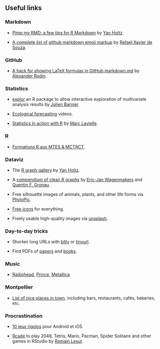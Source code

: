 ## Useful links

### Markdown

* [Pimp my RMD: a few tips for R Markdown](https://holtzy.github.io/Pimp-my-rmd/) by [Yan Holtz](https://www.yan-holtz.com/).

* [A complete list of github markdown emoji markup](https://gist.github.com/rxaviers/7360908) by [Rafael Xavier de Souza](http://rafael.xavier.blog.br/).

### GitHub

* [A hack for showing LaTeX formulas in GitHub markdown.md](https://gist.github.com/a-rodin/fef3f543412d6e1ec5b6cf55bf197d7b) by [Alexander Rodin](https://gist.github.com/a-rodin).

### Statistics

* [explor](https://juba.github.io/explor/) an R package to allow interactive exploration of multivariate analysis results by [Julien Barnier](https://data.nozav.org/).

* [Ecological forecasting](https://www.youtube.com/channel/UCZ2KQdo1-FhNRtEBYxai5Aw) videos.

* [Statistics in action with R](http://sia.webpopix.org/index.html) by [Marc Lavielle](http://www.cmap.polytechnique.fr/~lavielle/).

### R 

* [Formations R aux MTES & MCTRCT](https://mtes-mct.github.io/parcours-r/).

### Dataviz

* The [R graph gallery](https://www.r-graph-gallery.com/) by [Yan Holtz](https://www.yan-holtz.com/).

* A [compendium of clean R graphs](http://shinyapps.org/apps/RGraphCompendium/index.php?utm_content=buffer631a3&utm_medium=social&utm_source=twitter.com&utm_campaign=buffer) by [Eric-Jan Wagenmakers](http://www.ejwagenmakers.com/) and [Quentin F. Gronau](https://github.com/quentingronau).

* Free silhouette images of animals, plants, and other life forms via [PhyloPic](http://phylopic.org/).

* [Free icons](https://thenounproject.com/) for everything.

* Freely usable high-quality images via [unsplash](https://unsplash.com/). 

### Day-to-day tricks

* Shorten long URLs with [bitly](https://bitly.com/) or [tinyurl](https://tinyurl.com/create.php?source=indexpage&url=https%3A%2F%2Fpubs.rsna.org%2Fdoi%2F10.1148%2Frg.2017170077%3Furl_ver%3DZ39.88-2003%26rfr_id%3Dori%3Arid%3Acrossref.org%26rfr_dat%3Dcr_pub%253dpubmed&submit=Make+TinyURL%21&alias=).

* Find PDFs of [papers](https://scihub.unblockit.one/) and [books](http://93.174.95.27/).

### Music

* [Radiohead](https://www.youtube.com/channel/UCr_iyUANcn9OX_yy9piYoLw/playlists?view=50&sort=dd&shelf_id=3579731707244514300), [Prince](https://www.youtube.com/user/prince/featured), [Metallica](https://www.youtube.com/channel/UCbulh9WdLtEXiooRcYK7SWw).  

### Montpellier 

* [List of nice places in town](https://www.google.com/maps/d/u/0/viewer?mid=1O_HoGFxRu4Kv52qfv3CA5NVoWiy_dAWk&ll=43.58423373369787%2C3.9502883500000507&z=12), including bars, restaurants, cafés, bakeries, etc.

### Procrastination

* [10 jeux rigolos](https://www.lemonde.fr/pixels/article/2020/05/03/jeux-video-notre-selection-de-dix-nouveaux-jeux-mobiles-delirants_6038509_4408996.html) pour Android et iOS.

* [Rcade](https://github.com/RLesur/Rcade) to play 2048, Tetris, Mario, Pacman, Spider Solitaire and other games in RStudio by [Romain Lesur](https://github.com/RLesur). 

